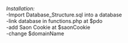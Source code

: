 *Installation:*
<br>-Import Database_Structure.sql into a database
<br>-link database in functions.php at $pdo
<br>-add Saon Cookie at $saonCookie
<br>-change $domainName
